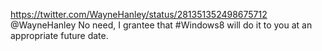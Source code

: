 https://twitter.com/WayneHanley/status/281351352498675712 @WayneHanley No need, I grantee that #Windows8 will do it to you at an appropriate future date.
